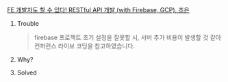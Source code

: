 [FE 개발자도 할 수 있다! RESTful API 개발 (with Firebase, GCP), 조은](https://www.inflearn.com/course/lecture?courseSlug=infcon2022&unitId=126521&tab=curriculum)

1. Trouble

   > firebase 프로젝트 초기 설정을 잘못할 시, 서버 추가 비용이 발생할 것 같아 컨퍼런스 라이브 코딩을 참고하였습니다.

2. Why?

3. Solved

